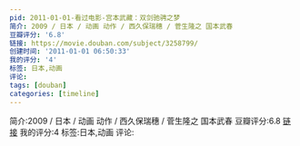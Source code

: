 ```yaml
---
pid: 2011-01-01-看过电影-宫本武藏：双剑驰骋之梦
简介: 2009 / 日本 / 动画 动作 / 西久保瑞穗 / 菅生隆之 国本武春
豆瓣评分: '6.8'
链接: https://movie.douban.com/subject/3258799/
创建时间: '2011-01-01 06:50:33'
我的评分: '4'
标签: 日本,动画
评论:
tags: [douban]
categories: [timeline]
---
```

简介:2009 / 日本 / 动画 动作 / 西久保瑞穗 / 菅生隆之 国本武春
豆瓣评分:6.8
[链接](https://movie.douban.com/subject/3258799/)
我的评分:4
标签:日本,动画
评论:
